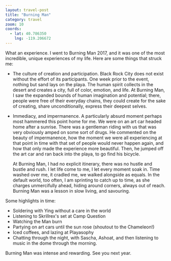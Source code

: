 ```yaml
---
layout: travel-post
title: "Burning Man"
category: travel
zoom: 10
coords:
  - lat: 40.786350
    lng: -119.206672
---
```


What an experience. I went to Burning Man 2017, and it was one of the most incredible,
unique experiences of my life. Here are some things that struck me:

* The culture of creation and participation. Black Rock City does not exist without the
  effort of its participants. One week prior to the event, nothing but sand lays on the
  playa. The human spirit collects in the desert and creates a city, full of color,
  emotion, and life. At Burning Man, I saw the expanded bounds of human imagination and
  potential; there, people were free of their everyday chains, they could create for the
  sake of creating, share unconditionally, express their deepest selves.
* Immediacy, and impermanence. A particularly absurd moment perhaps most hammered this
  point home for me. We were on an art car headed home after a sunrise. There was
  a gentleman riding with us that was very obviously amped on some sort of drugs. He
  commented on the beauty of impermanence, how the moment we were all experiencing at
  that point in time with that set of people would never happen again, and how that only
  made the experience more beautiful. Then, he jumped off the art car and ran back into
  the playa, to go find his bicycle.

  At Burning Man, I had no explicit itinerary, there was no hustle and bustle and rush.
  I let life come to me, I let every moment soak in. Time washed over me, it cradled me,
  we walked alongside as equals. In the default world, too often, I am sprinting to catch
  up to time, as she charges unmercifully ahead, hiding around corners, always out of
  reach. Burning Man was a lesson in slow living, and savouring.

Some highlights in time:
* Soldering with Ying without a care in the world
* Listening to Skrillrex's set at Camp Question
* Watching the Man burn
* Partying on art cars until the sun rose (shoutout to the Chameleon!)
* Iced coffees, and lazing at Playasophy
* Chatting through the night, with Sascha, Ashoat, and then listening to music in the
  dome through the morning.

Burning Man was intense and rewarding. See you next year.
